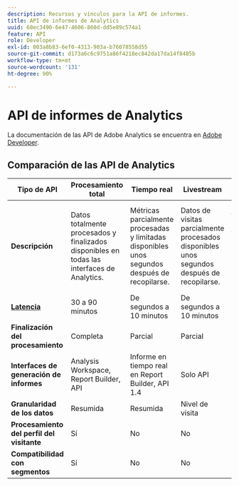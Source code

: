 ```yaml
---
description: Recursos y vínculos para la API de informes.
title: API de informes de Analytics
uuid: 68ec3490-6e47-4606-860d-dd5e89c574a1
feature: API
role: Developer
exl-id: 003a8b83-6ef0-4313-903a-b76078558d55
source-git-commit: d173a6c6c9751a86f4218ec842da17da14f8485b
workflow-type: tm+mt
source-wordcount: '131'
ht-degree: 90%

---
```


# API de informes de Analytics

La documentación de las API de Adobe Analytics se encuentra en [Adobe Developer](https://developer.adobe.com/analytics-apis/docs/2.0/).

## Comparación de las API de Analytics

| **Tipo de API** | **Procesamiento total** | **Tiempo real** | **Livestream** | **Data Warehouse** |
| --- | --- | --- | --- | --- |
| **Descripción** | Datos totalmente procesados y finalizados disponibles en todas las interfaces de Analytics. | Métricas parcialmente procesadas y limitadas disponibles unos segundos después de recopilarse. | Datos de visitas parcialmente procesados disponibles unos segundos después de recopilarse. | Datos totalmente procesados y finalizados que se utilizan para extraer exportaciones de datos de gran volumen. |
| [**Latencia**](/help/technotes/latency.md) | 30 a 90 minutos | De segundos a 10 minutos | De segundos a 10 minutos | Más de 90 minutos |
| **Finalización del procesamiento** | Completa | Parcial | Parcial | Completa |
| **Interfaces de generación de informes** | Analysis Workspace, Report Builder, API | Informe en tiempo real en Report Builder, API 1.4 | Solo API | API de Data Warehouse |
| **Granularidad de los datos** | Resumida | Resumida | Nivel de visita | Resumida |
| **Procesamiento del perfil del visitante** | Sí | No | No | Sí |
| **Compatibilidad con segmentos** | Sí | No | No | Parcial |
